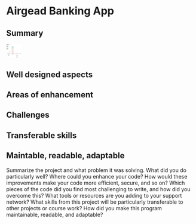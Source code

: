 # Airgead Banking App

## Summary

<img alt="alt_text" width="40px" src="PFT-Airgead-Banking-Application-Flowchart.png" />


## Well designed aspects

## Areas of enhancement

## Challenges

## Transferable skills

## Maintable, readable, adaptable

Summarize the project and what problem it was solving.
What did you do particularly well?
Where could you enhance your code? How would these improvements make your code more efficient, secure, and so on?
Which pieces of the code did you find most challenging to write, and how did you overcome this? What tools or resources are you adding to your support network?
What skills from this project will be particularly transferable to other projects or course work?
How did you make this program maintainable, readable, and adaptable?
